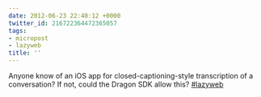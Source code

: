 ```yaml
---
date: 2012-06-23 22:40:12 +0000
twitter_id: 216722364472365057
tags:
- micropost
- lazyweb
title: ''
---
```


Anyone know of an iOS app for closed-captioning-style transcription of a conversation? If not, could the Dragon SDK allow this? [#lazyweb](https://twitter.com/hashtag/lazyweb)
